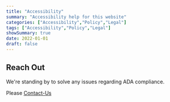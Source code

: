 ```yaml
---
title: "Accessibility"
summary: "Accessibility help for this website"
categories: ["Accessibility","Policy","Legal"]
tags: ["Accessibility","Policy","Legal"]
showSummary: true
date: 2022-01-01
draft: false
---
```


## Reach Out
We're standing by to solve any issues regarding ADA compliance.

Please [Contact-Us](/contact-us/)

